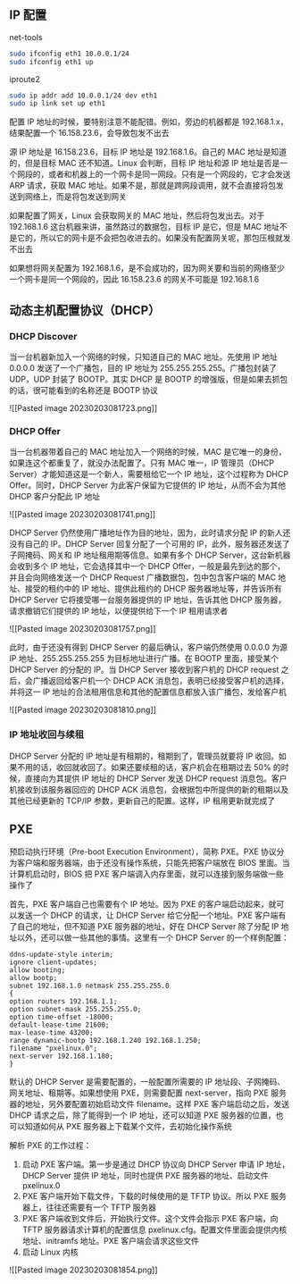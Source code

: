 ## IP 配置

net-tools
```bash
sudo ifconfig eth1 10.0.0.1/24
sudo ifconfig eth1 up
```

iproute2
```bash
sudo ip addr add 10.0.0.1/24 dev eth1
sudo ip link set up eth1
```

配置 IP 地址的时候，要特别注意不能配错。例如，旁边的机器都是 192.168.1.x，结果配置一个 16.158.23.6，会导致包发不出去

源 IP 地址是 16.158.23.6，目标 IP 地址是 192.168.1.6。自己的 MAC 地址是知道的，但是目标 MAC 还不知道。Linux 会判断，目标 IP 地址和源 IP 地址是否是一个网段的，或者和机器上的一个网卡是同一网段。只有是一个网段的，它才会发送 ARP 请求，获取 MAC 地址。如果不是，那就是跨网段调用，就不会直接将包发送到网络上，而是将包发送到网关

如果配置了网关，Linux 会获取网关的 MAC 地址，然后将包发出去。对于 192.168.1.6 这台机器来讲，虽然路过的数据包，目标 IP 是它，但是 MAC 地址不是它的，所以它的网卡是不会把包收进去的。如果没有配置网关呢，那包压根就发不出去

如果想将网关配置为 192.168.1.6，是不会成功的，因为网关要和当前的网络至少一个网卡是同一个网段的，因此 16.158.23.6 的网关不可能是 192.168.1.6

## 动态主机配置协议（DHCP）

### DHCP Discover

当一台机器新加入一个网络的时候，只知道自己的 MAC 地址。先使用 IP 地址 0.0.0.0 发送了一个广播包，目的 IP 地址为 255.255.255.255。广播包封装了 UDP，UDP 封装了 BOOTP。其实 DHCP 是 BOOTP 的增强版，但是如果去抓包的话，很可能看到的名称还是 BOOTP 协议

![[Pasted image 20230203081723.png]]

### DHCP Offer

当一台机器带着自己的 MAC 地址加入一个网络的时候，MAC 是它唯一的身份，如果连这个都重复了，就没办法配置了。只有 MAC 唯一，IP 管理员（DHCP Server）才能知道这是一个新人，需要租给它一个 IP 地址，这个过程称为 DHCP Offer。同时，DHCP Server 为此客户保留为它提供的 IP 地址，从而不会为其他 DHCP 客户分配此 IP 地址

![[Pasted image 20230203081741.png]]

DHCP Server 仍然使用广播地址作为目的地址，因为，此时请求分配 IP 的新人还没有自己的 IP。DHCP Server 回复分配了一个可用的 IP，此外，服务器还发送了子网掩码、网关和 IP 地址租用期等信息。如果有多个 DHCP Server，这台新机器会收到多个 IP 地址，它会选择其中一个 DHCP Offer，一般是最先到达的那个，并且会向网络发送一个 DHCP Request 广播数据包，包中包含客户端的 MAC 地址、接受的租约中的 IP 地址、提供此租约的 DHCP 服务器地址等，并告诉所有 DHCP Server 它将接受哪一台服务器提供的 IP 地址，告诉其他 DHCP 服务器，请求撤销它们提供的 IP 地址，以便提供给下一个 IP 租用请求者

![[Pasted image 20230203081757.png]]

此时，由于还没有得到 DHCP Server 的最后确认，客户端仍然使用 0.0.0.0 为源 IP 地址、255.255.255.255 为目标地址进行广播。在 BOOTP 里面，接受某个 DHCP Server 的分配的 IP。当 DHCP Server 接收到客户机的 DHCP request 之后，会广播返回给客户机一个 DHCP ACK 消息包，表明已经接受客户机的选择，并将这一 IP 地址的合法租用信息和其他的配置信息都放入该广播包，发给客户机

![[Pasted image 20230203081810.png]]

### IP 地址收回与续租

DHCP Server 分配的 IP 地址是有租期的，租期到了，管理员就要将 IP 收回。如果不用的话，收回就收回了。如果还要续租的话，客户机会在租期过去 50% 的时候，直接向为其提供 IP 地址的 DHCP Server 发送 DHCP request 消息包。客户机接收到该服务器回应的 DHCP ACK 消息包，会根据包中所提供的新的租期以及其他已经更新的 TCP/IP 参数，更新自己的配置。这样，IP 租用更新就完成了

## PXE

预启动执行环境（Pre-boot Execution Environment），简称 PXE。PXE 协议分为客户端和服务器端，由于还没有操作系统，只能先把客户端放在 BIOS 里面。当计算机启动时，BIOS 把 PXE 客户端调入内存里面，就可以连接到服务端做一些操作了

首先，PXE 客户端自己也需要有个 IP 地址。因为 PXE 的客户端启动起来，就可以发送一个 DHCP 的请求，让 DHCP Server 给它分配一个地址。PXE 客户端有了自己的地址，但不知道 PXE 服务器的地址，好在 DHCP Server 除了分配 IP 地址以外，还可以做一些其他的事情。这里有一个 DHCP Server 的一个样例配置：

```
ddns-update-style interim;
ignore client-updates;
allow booting;
allow bootp;
subnet 192.168.1.0 netmask 255.255.255.0
{
option routers 192.168.1.1;
option subnet-mask 255.255.255.0;
option time-offset -18000;
default-lease-time 21600;
max-lease-time 43200;
range dynamic-bootp 192.168.1.240 192.168.1.250;
filename "pxelinux.0";
next-server 192.168.1.180;
}
```

默认的 DHCP Server 是需要配置的，一般配置所需要的 IP 地址段、子网掩码、网关地址、租期等。如果想使用 PXE，则需要配置 next-server，指向 PXE 服务器的地址，另外要配置初始启动文件 filename。这样 PXE 客户端启动之后，发送 DHCP 请求之后，除了能得到一个 IP 地址，还可以知道 PXE 服务器的位置，也可以知道如何从 PXE 服务器上下载某个文件，去初始化操作系统

解析 PXE 的工作过程：
1. 启动 PXE 客户端。第一步是通过 DHCP 协议向 DHCP Server 申请 IP 地址，DHCP Server 提供 IP 地址，同时也提供 PXE 服务器的地址、启动文件 pxelinux.0
2. PXE 客户端开始下载文件，下载的时候使用的是 TFTP 协议。所以 PXE 服务器上，往往还需要有一个 TFTP 服务器
3. PXE 客户端收到文件后，开始执行文件。这个文件会指示 PXE 客户端，向 TFTP 服务器请求计算机的配置信息 pxelinux.cfg。配置文件里面会提供内核地址、initramfs 地址。PXE 客户端会请求这些文件
4. 启动 Linux 内核

![[Pasted image 20230203081854.png]]